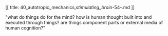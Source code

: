 [[
title: 40_autotropic_mechanics,_stimulating_brain_-54-.md
]]

"what do things do for the mind? how is human thought built into and executed
through things? are things component parts or external media of human
cognition?"
